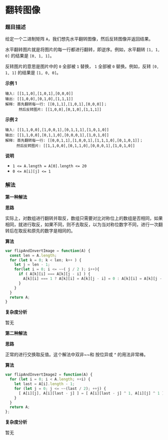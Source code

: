# 翻转图像

### 题目描述

给定一个二进制矩阵 `A`，我们想先水平翻转图像，然后反转图像并返回结果。

水平翻转图片就是将图片的每一行都进行翻转，即逆序。例如，水平翻转 `[1, 1, 0]` 的结果是 `[0, 1, 1]`。

反转图片的意思是图片中的 `0` 全部被 `1` 替换， `1` 全部被 `0` 替换。例如，反转 `[0, 1, 1]` 的结果是 `[1, 0, 0]`。

**示例 1**

```
输入: [[1,1,0],[1,0,1],[0,0,0]]
输出: [[1,0,0],[0,1,0],[1,1,1]]
解释: 首先翻转每一行: [[0,1,1],[1,0,1],[0,0,0]]；
      然后反转图片: [[1,0,0],[0,1,0],[1,1,1]]
```

**示例 2**

```
输入: [[1,1,0,0],[1,0,0,1],[0,1,1,1],[1,0,1,0]]
输出: [[1,1,0,0],[0,1,1,0],[0,0,0,1],[1,0,1,0]]
解释: 首先翻转每一行: [[0,0,1,1],[1,0,0,1],[1,1,1,0],[0,1,0,1]]；
     然后反转图片: [[1,1,0,0],[0,1,1,0],[0,0,0,1],[1,0,1,0]]
```

**说明**

- `1 <= A.length = A[0].length <= 20`
- `0 <= A[i][j] <= 1`

### 解法

**第一种解法**

**思路**

实际上，对数组进行翻转并取反，数组只需要对比对称位上的数组是否相同，如果相同，就进行取反，如果不同，则不去取反，以为当对称位数字不同，进行一次翻转后在取反和原先的数字是相同的。

**算法**

```javascript
var flipAndInvertImage = function(A) {
  const len = A.length;
  for (let k = 0; k < len; k++ ) {
    let j = len - 1;
    for(let i = 0; i <= ~~( j / 2 ); i++){
      if ( A[k][i] === A[k][j - i] ) {
        A[k][i] === 1 ? A[k][i] = A[k][j - i] = 0 : A[k][i] = A[k][j - i] = 1;
      }
    }
  }
  return A;
}
```

**复杂度分析**

暂无

**第二种解法**

**思路**

正常的进行交换取反值。这个解法中双非~~和 按位异或 ^ 的用法非常棒。

**算法**

```javascript
var flipAndInvertImage2 = function(A) {
  for (let i = 0; i < A.length; ++i) {
    let last = A[i].length - 1;
    for (let j = 0; j <= ~~(last / 2); ++j) {
      [ A[i][j], A[i][last - j] ] = [ A[i][last - j] ^ 1, A[i][j] ^ 1 ];
    }
  }
  return A;
};
```

**复杂度分析**

暂无